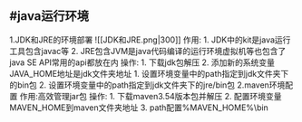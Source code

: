 ## #java运行环境
1.JDK和JRE的环境部署
	![[JDK和JRE.png|300]]
	作用: 
	1. JDK中的kit是java运行工具包含javac等
	2. JRE包含JVM是java代码编译的运行环境虚拟机等也包含了java SE API常用的api都放在内
	操作:
	1. 下载jdk包解压
	2. 添加新的系统变量JAVA_HOME地址是jdk文件夹地址
	1. 设置环境变量中的path指定到jdk文件夹下的bin包
	2. 设置环境变量中的path指定到jdk文件夹下的jre/bin包
2.maven环境配置
	作用:高效管理jar包
	操作:
	1. 下载maven3.54版本包并解压
	2. 配置环境变量MAVEN_HOME到maven文件夹地址
	3. path配置%MAVEN_HOME%\bin